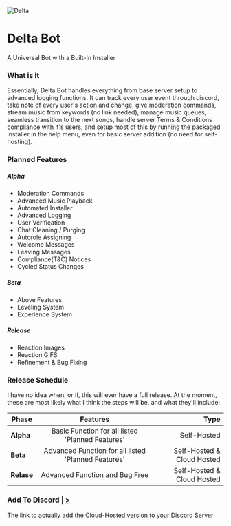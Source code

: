 ![Delta](https://cdn.discordapp.com/avatars/481923206848970803/394817ba790d2fbb9c36715a7ec00576.png)


# Delta Bot
A Universal Bot with a Built-In Installer

### What is it
Essentially, Delta Bot handles everything from base server setup to advanced logging functions. It can track every user event through discord, take note of every user's action and change, give moderation commands, stream music from keywords (no link needed), manage music queues, seamless transition to the next songs, handle server Terms & Conditions compliance with it's users, and setup most of this by running the packaged installer in the help menu, even for basic server addition (no need for self-hosting).

### Planned Features
##### Alpha
* Moderation Commands
* Advanced Music Playback
* Automated Installer
* Advanced Logging
* User Verification
* Chat Cleaning / Purging
* Autorole Assigning
* Welcome Messages
* Leaving Messages
* Compliance(T&C) Notices
* Cycled Status Changes
##### Beta
* Above Features
* Leveling System
* Experience System
##### Release
* Reaction Images
* Reaction GIFS
* Refinement & Bug Fixing


### Release Schedule
I have no idea when, or if, this will ever have a full release. At the moment, these are most likely what I think the steps will be, and what they'll include:

| Phase         | Features      | Type  |
| ------------- |:-------------:| -----:|
| **Alpha**      | Basic Function for all listed 'Planned Features' | Self-Hosted |
| **Beta**       | Advanced Function for all listed 'Planned Features' | Self-Hosted & Cloud Hosted |
| **Relase**     | Advanced Function and Bug Free | Self-Hosted & Cloud Hosted |

### Add To Discord | [>](https://discordapp.com/oauth2/authorize?client_id=481923206848970803&scope=bot&permissions=8/)
The link to actually add the Cloud-Hosted version to your Discord Server
